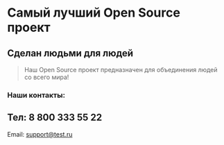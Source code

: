 # Самый лучший Open Source проект

## Сделан людьми для людей

> Наш Open Source проект предназначен для объединения людей со всего мира!
### Наши контакты: 
Тел: 8 800 333 55 22
---
Email: support@test.ru
